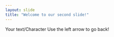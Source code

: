```yaml
---
layout: slide
title: "Welcome to our second slide!"
---
```

Your text/Character
Use the left arrow to go back!
